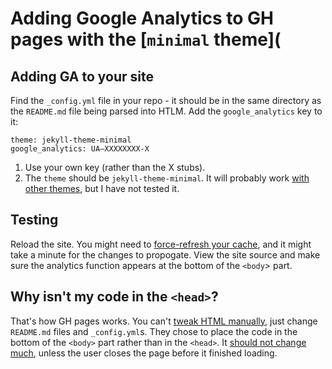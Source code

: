 # Adding Google Analytics to GH pages with the [`minimal` theme]( 

## Adding GA to your site 
Find the `_config.yml` file in your repo - it should be in the same directory as the `README.md` file being parsed into HTLM. Add the `google_analytics` key to it:

```
theme: jekyll-theme-minimal
google_analytics: UA—XXXXXXXX-X
```

1. Use your own key (rather than the X stubs). 
2. The `theme` should be `jekyll-theme-minimal`. It will probably work [with other themes](https://github.com/pages-themes), but I have not tested it.

## Testing
Reload the site. You might need to [force-refresh your cache](http://refreshyourcache.com/en/cache/), and it might take a minute for the changes to propogate. View the site source and make sure the analytics function appears at the bottom of the `<body`> part. 

## Why isn't my code in the `<head>`? 
That's how GH pages works. You can't [tweak HTML manually](https://desiredpersona.com/google-analytics-jekyll/), just change `README.md` files and `_config.yml`s. They chose to place the code in the bottom of the `<body>` part rather than in the `<head>`. It [should not change much](https://stackoverflow.com/a/3173593/51197), unless the user closes the page before it finished loading.
